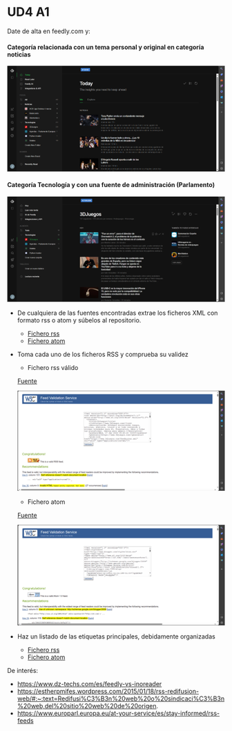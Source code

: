 # UD4 A1

Date de alta en feedly.com y:

#### Categoría relacionada con un tema personal y original en categoría noticias

![Noticias](Noticias.png)
 
#### Categoría Tecnología y con una fuente de administración (Parlamento)

![Tecnología](Feedle.png)
  
- De cualquiera de las fuentes encontradas extrae los ficheros XML con formato rss o atom y súbelos al repositorio.
    - [Fichero rss](Xataka-RSS)
    - [Fichero atom](Python-Atom)
- Toma cada uno de los ficheros RSS y comprueba su validez
    - Fichero rss válido
    
    [Fuente](Parlamento-Europeo-RSS)
    
    ![Imagen validator](Parlamento-Europeo-RSS.png)
    
    - Fichero atom
    
    [Fuente](Python-Atom)
        
    ![Imagen validator](Python-Atom.png)

- Haz un listado de las etiquetas principales, debidamente organizadas
    - [Fichero rss](listado-RSS.md)
    - [Fichero atom](listado-ATOM.md)

De interés:

- https://www.dz-techs.com/es/feedly-vs-inoreader
- https://estherpmifes.wordpress.com/2015/01/18/rss-redifusion-web/#:~:text=Redifusi%C3%B3n%20web%20o%20sindicaci%C3%B3n%20web,del%20sitio%20web%20de%20origen.
- https://www.europarl.europa.eu/at-your-service/es/stay-informed/rss-feeds
